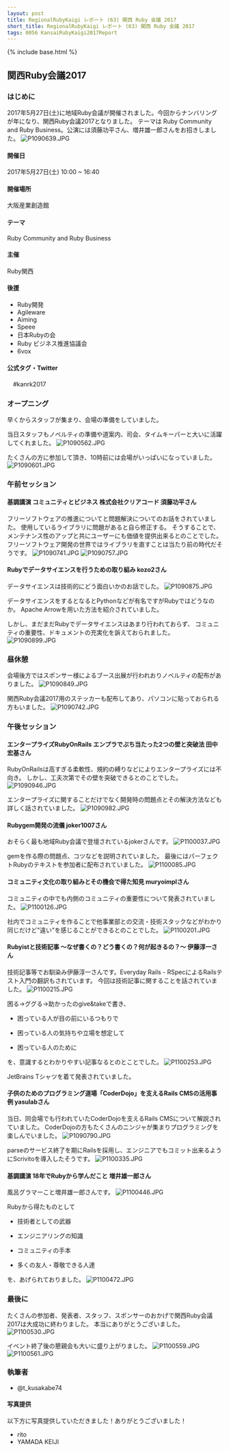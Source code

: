 ```yaml
---
layout: post
title: RegionalRubyKaigi レポート (63) 関西 Ruby 会議 2017
short_title: RegionalRubyKaigi レポート (63) 関西 Ruby 会議 2017
tags: 0056 KansaiRubyKaigi2017Report
---
```

{% include base.html %}


## 関西Ruby会議2017

### はじめに

2017年5月27日(土)に地域Ruby会議が開催されました。今回からナンバリングが年になり、関西Ruby会議2017となりました。
テーマは Ruby Community and Ruby Business。公演には須藤功平さん、増井雄一郎さんをお招きしました。
![P1090639.JPG]({{site.baseurl}}/images/0056-KansaiRubyKaigi2017Report/P1090639.JPG)

#### 開催日

2017年5月27日(土) 10:00 ~ 16:40

#### 開催場所

大阪産業創造館

#### テーマ

Ruby Community and Ruby Business

#### 主催

Ruby関西

#### 後援

* Ruby開発
* Agileware
* Aiming
* Speee
* 日本Rubyの会
* Ruby ビジネス推進協議会
* 6vox


#### 公式タグ・Twitter

　#kanrk2017

### オープニング

早くからスタッフが集まり、会場の準備をしていました。

当日スタッフもノベルティの準備や道案内、司会、タイムキーパーと大いに活躍してくれました。
![P1090562.JPG]({{site.baseurl}}/images/0056-KansaiRubyKaigi2017Report/P1090562.JPG)

たくさんの方に参加して頂き、10時前には会場がいっぱいになっていました。
![P1090601.JPG]({{site.baseurl}}/images/0056-KansaiRubyKaigi2017Report/P1090601.JPG)

### 午前セッション

#### 基調講演 コミュニティとビジネス 株式会社クリアコード 須藤功平さん

フリーソフトウェアの推進についてと問題解決についてのお話をされていました。
使用しているライブラリに問題があると自ら修正する。
そうすることで、メンテナンス性のアップと共にユーザーにも価値を提供出来るとのことでした。
フリーソフトウェア開発の世界ではライブラリを直すことは当たり前の時代だそうです。
![P1090741.JPG]({{site.baseurl}}/images/0056-KansaiRubyKaigi2017Report/P1090741.JPG)
![P1090757.JPG]({{site.baseurl}}/images/0056-KansaiRubyKaigi2017Report/P1090757.JPG)

#### Rubyでデータサイエンスを行うための取り組み kozo2さん

データサイエンスは技術的にどう面白いかのお話でした。
![P1090875.JPG]({{site.baseurl}}/images/0056-KansaiRubyKaigi2017Report/P1090875.JPG)

データサイエンスをするとなるとPythonなどが有名ですがRubyではどうなのか。
Apache Arrowを用いた方法を紹介されていました。

しかし、まだまだRubyでデータサイエンスはあまり行われておらず、
コミュニティの重要性、ドキュメントの充実化を訴えておられました。
![P1090899.JPG]({{site.baseurl}}/images/0056-KansaiRubyKaigi2017Report/P1090899.JPG)

### 昼休憩

会場後方ではスポンサー様によるブース出展が行われおりノベルティの配布がありました。
![P1090849.JPG]({{site.baseurl}}/images/0056-KansaiRubyKaigi2017Report/P1090849.JPG)

関西Ruby会議2017用のステッカーも配布してあり、パソコンに貼っておられる方もいました。
![P1090742.JPG]({{site.baseurl}}/images/0056-KansaiRubyKaigi2017Report/P1090742.JPG)

### 午後セッション

#### エンタープライズRubyOnRails エンプラでぶち当たった2つの壁と突破法 田中宏基さん

RubyOnRailsは高すぎる柔軟性、規約の縛りなどによりエンタープライズには不向き。
しかし、工夫次第でその壁を突破できるとのことでした。
![P1090946.JPG]({{site.baseurl}}/images/0056-KansaiRubyKaigi2017Report/P1090946.JPG)

エンタープライズに関することだけでなく開発時の問題点とその解決方法なども詳しく話されていました。
![P1090982.JPG]({{site.baseurl}}/images/0056-KansaiRubyKaigi2017Report/P1090982.JPG)

#### Rubygem開発の流儀 joker1007さん

おそらく最も地域Ruby会議で登壇されているjokerさんです。
![P1100037.JPG]({{site.baseurl}}/images/0056-KansaiRubyKaigi2017Report/P1100037.JPG)

gemを作る際の問題点、コツなどを説明されていました。
最後にはパーフェクトRubyのテキストを参加者に配布されていました。
![P1100085.JPG]({{site.baseurl}}/images/0056-KansaiRubyKaigi2017Report/P1100085.JPG)

#### コミュニティ文化の取り組みとその機会で得た知見 muryoimplさん

コミュニティの中でも内側のコミュニティの重要性について発表されていました。
![P1100126.JPG]({{site.baseurl}}/images/0056-KansaiRubyKaigi2017Report/P1100126.JPG)

社内でコミュニティを作ることで他事業部との交流・技術スタックなどがわかり
同じだけど"違い"を感じることができるとのことでした。
![P1100201.JPG]({{site.baseurl}}/images/0056-KansaiRubyKaigi2017Report/P1100201.JPG)

#### Rubyistと技術記事 〜なぜ書くの？どう書くの？何が起きるの？〜 伊藤淳一さん

技術記事等でお馴染み伊藤淳一さんです。Everyday Rails - RSpecによるRailsテスト入門の翻訳もされています。
今回は技術記事に関することを話されていました。
![P1100215.JPG]({{site.baseurl}}/images/0056-KansaiRubyKaigi2017Report/P1100215.JPG)

困る→ググる→助かったのgive&amp;takeで書き、

* 困っている人が目の前にいるつもりで


* 困っている人の気持ちや立場を想定して


* 困っている人のために


を、意識するとわかりやすい記事なるとのとことでした。
![P1100253.JPG]({{site.baseurl}}/images/0056-KansaiRubyKaigi2017Report/P1100253.JPG)

JetBrains Tシャツを着て発表されていました。

#### 子供のためのプログラミング道場「CoderDojo」を支えるRails CMSの活用事例 yasulabさん

当日、同会場でも行われていたCoderDojoを支えるRails CMSについて解説されていました。
CoderDojoの方もたくさんのニンジャが集まりプログラミングを楽しんでいました。
![P1090790.JPG]({{site.baseurl}}/images/0056-KansaiRubyKaigi2017Report/P1090790.JPG)

parseのサービス終了を期にRailsを採用し、エンジニアでもコミット出来るようにScrivitoを導入したそうです。
![P1100335.JPG]({{site.baseurl}}/images/0056-KansaiRubyKaigi2017Report/P1100335.JPG)

#### 基調講演 18年でRubyから学んだこと 増井雄一郎さん

風呂グラマーこと増井雄一郎さんです。
![P1100446.JPG]({{site.baseurl}}/images/0056-KansaiRubyKaigi2017Report/P1100446.JPG)

Rubyから得たものとして

* 技術者としての武器


* エンジニアリングの知識


* コミュニティの手本


* 多くの友人・尊敬できる人達


を、あげられておりました。
![P1100472.JPG]({{site.baseurl}}/images/0056-KansaiRubyKaigi2017Report/P1100472.JPG)

### 最後に

たくさんの参加者、発表者、スタッフ、スポンサーのおかげで関西Ruby会議2017は大成功に終わりました。
本当にありがとうございました。
![P1100530.JPG]({{site.baseurl}}/images/0056-KansaiRubyKaigi2017Report/P1100530.JPG)

イベント終了後の懇親会も大いに盛り上がりました。
![P1100559.JPG]({{site.baseurl}}/images/0056-KansaiRubyKaigi2017Report/P1100559.JPG)
![P1100561.JPG]({{site.baseurl}}/images/0056-KansaiRubyKaigi2017Report/P1100561.JPG)

### 執筆者

* @t_kusakabe74


#### 写真提供

以下方に写真提供していただきました！ありがとうございました！

* rito
* YAMADA KEIJI



